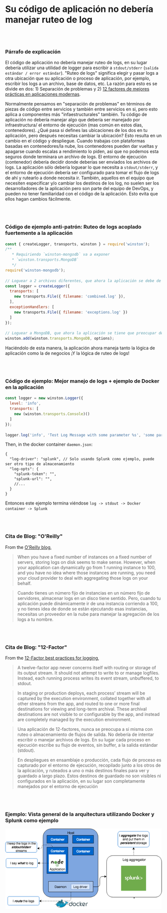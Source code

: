 # Su código de aplicación no debería manejar ruteo de log

<br><br>

### Párrafo de explicación

El código de aplicación no debería manejar ruteo de logs, en su lugar debería utilizar una utilidad de logger para escribir a `stdout/stderr` (`salida estándar / error estándar`). "Ruteo de logs" significa elegir y pasar logs a otra ubicación que su aplicación o proceso de aplicación, por ejemplo, escribir los logs a un archivo, base de datos, etc. La razón para esto es se divide en dos: 1) Separación de problemas y 2) [12 factores de mejores prácticas en aplicaciones modernas](https://12factor.net/logs).

Normalmente pensamos en "separación de problemas" en términos de piezas de código entre servicios y también entre servicios en si, pero esto aplica a componentes más "infaestructurales" también. Tu código de aplicación no debería manejar algo que debería ser manejado por infraestructura/ el entorno de ejecución (mas común en estos días, contenedores). ¿Qué pasa si defines las ubicaciones de los dos en tu aplicación, pero después necesitas cambiar la ubicación? Esto resulta en un cambio en el código y despliegue. Cuando trabajas con plataformas basadas en contenedores/la nube, los contenedores pueden dar vueltas y apagarse cuando escalas a rendimiento lo piden, asi que no podemos esta seguros donde terminara un archivo de logs. El entorno de ejecución (contenedor) debería decidir donde deberías ser enviados los archivos de logs. La aplicación sólo debería loguear lo que necesita a `stdout/stderr`, y el entorno de ejecución debería ser configurado para tomar el flujo de logs de ahí y rutearlo a donde necesita ir. También, aquellos en el equipo que necesiten especificar y/o cambiar los destinos de los log, no suelen ser los desarrolladores de la aplicación pero son parte del equipo de DevOps, y pueden no tener familiaridad con el código de la aplicación. Esto evita que ellos hagan cambios fácilmente.

<br><br>

### Código de ejemplo anti-patrón: Ruteo de logs acoplado fuertemente a la aplicación

```javascript
const { createLogger, transports, winston } = require('winston');
/**
   * Requiriendo `winston-mongodb` va a exponer
   * `winston.transports.MongoDB`
   */
require('winston-mongodb');
 
// Loguear a 2 archivos diferentes, que ahora la aplicación se debe de preocupar de ellos
const logger = createLogger({
  transports: [
    new transports.File({ filename: 'combined.log' }),
  ],
  exceptionHandlers: [
    new transports.File({ filename: 'exceptions.log' })
  ]
});

// Loguear a MongoDB, que ahora la aplicación se tiene que preocupar de
winston.add(winston.transports.MongoDB, options);
```

Haciéndolo de esta manera, la aplicación ahora maneja tanto la lógica de aplicación como la de negocios ¡Y la lógica de ruteo de logs!

<br><br>

### Código de ejemplo: Mejor manejo de logs + ejemplo de Docker en la aplicación

```javascript
const logger = new winston.Logger({
  level: 'info',
  transports: [
    new (winston.transports.Console)()
  ]
});

logger.log('info', 'Test Log Message with some parameter %s', 'some parameter', { anything: 'This is metadata' });
```
Then, in the docker container `daemon.json`:
```json5
{
  "log-driver": "splunk", // Solo usando Splunk como ejemplo, puede ser otro tipo de almacenamiento
  "log-opts": {
    "splunk-token": "",
    "splunk-url": "",
    //...
  }
}
```
Entonces este ejemplo termina viéndose `log -> stdout -> Docker container -> Splunk`

<br/><br/>

### Cita de Blog: "O'Reilly"

From the [O'Reilly blog](https://www.oreilly.com/ideas/a-cloud-native-approach-to-logs),
 > When you have a fixed number of instances on a fixed number of servers, storing logs on disk seems to make sense. However, when your application can dynamically go from 1 running instance to 100, and you have no idea where those instances are running, you need your cloud provider to deal with aggregating those logs on your behalf.

 > Cuando tienes un número fijo de instancias en un número fijo de servidores, almacenar logs en un disco tiene sentido. Pero, cuando tu aplicación puede dinámicamente ir de una instancia corriendo a 100, y no tienes idea de donde se están ejecutando esas instancias, necesitas un proveedor en la nube para manejar la agregación de los logs a tu nombre.

<br/><br/>

### Cita de Blog: "12-Factor"

From the [12-Factor best practices for logging](https://12factor.net/logs),
 > A twelve-factor app never concerns itself with routing or storage of its output stream. It should not attempt to write to or manage logfiles. Instead, each running process writes its event stream, unbuffered, to stdout.
 
 > In staging or production deploys, each process’ stream will be captured by the execution environment, collated together with all other streams from the app, and routed to one or more final destinations for viewing and long-term archival. These archival destinations are not visible to or configurable by the app, and instead are completely managed by the execution environment.

> Una aplicación de 12-factores, nunca se preocupa a si misma con ruteo o almacenamiento de flujos de salida. No debería de intentar escribir o manejar archivos de logs. En su lugar cada proceso en ejecución escribe su flujo de eventos, sin buffer, a la salida estándar (stdout).

> En despliegues en ensamblaje o producción, cada flujo de proceso es capturado por el entorno de ejecución, recopilado junto a los otros de la aplicación, y ruteados a uno o más destinos finales para ver y guardado a largo plazo. Estos destinos de guardado no son visibles ni configurados en la aplicación, en su lugar son completamente manejados por el entorno de ejecución

<br/><br/>

 ### Ejemplo: Vista general de la arquitectura utilizando Docker y Splunk como ejemplo

![alt text](/assets/images/logging-overview.png "vista general de ruteo de logs")

<br/><br/>